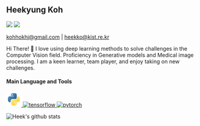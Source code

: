 
<h2>Heekyung Koh </h2> 
<a href="https://kohheekyung.notion.site/I-m-Heekyung-Koh-6017618d3fb443258ca90b806ba8d2a0" target="_blank"><img src="https://img.shields.io/badge/About Me-FCE5F2?style=flat&logo=Notion&logoColor=black"/></a>
<a href="https://www.linkedin.com/in/%ED%9D%AC%EA%B2%BD-%EA%B3%A0-557545214/" target="_blank"><img src="https://img.shields.io/badge/Linkedin-0A66C2?style=flat&logo=LinkedIn&logoColor=white"/></a>
 
 [kohhokhj@gmail.com](mailto:kohhokhj@gmail.com) | [heekko@kist.re.kr](mailto:heekko@kist.re.kr)


<p>Hi There! 👋 I love using deep learning methods to solve challenges in the Computer Vision field. Proficiency in Generative models and Medical image processing. I am a keen learner, team player, and enjoy taking on new challenges.  </p>

<h4 align="left">Main Language and Tools</h4>
<p align="left"> 
<a href="https://www.python.org" target="_blank">
  
<img src="https://raw.githubusercontent.com/devicons/devicon/master/icons/python/python-original.svg" alt="python" width="40" height="40"/> </a> 
<a href="https://www.tensorflow.org" target="_blank"> <img src="https://www.vectorlogo.zone/logos/tensorflow/tensorflow-icon.svg" alt="tensorflow" width="40" height="40"/> </a> 
<a href="https://pytorch.org/" target="_blank"> <img src="https://www.vectorlogo.zone/logos/pytorch/pytorch-icon.svg" alt="pytorch" width="40" height="40"/> </a> 
</p>
   
![Heek's github stats](https://github-readme-stats.vercel.app/api?username=kohheekyung&show_icons=true&theme=swift) 
<!--![Top Langs](https://github-readme-stats.vercel.app/api/top-langs/?username=kohheekyung&layout=compact&theme=swift)-->
<!--
**kohheekyung/kohheekyung** is a ✨ _special_ ✨ repository because its `README.md` (this file) appears on your GitHub profile.

Here are some ideas to get you started:

- 🔭 I’m currently working on ...
- 🌱 I’m currently learning ...
- 👯 I’m looking to collaborate on ...
- 🤔 I’m looking for help with ...
- 💬 Ask me about ...
- 📫 How to reach me: ...
- 😄 Pronouns: ...
- ⚡ Fun fact: ...
-->
